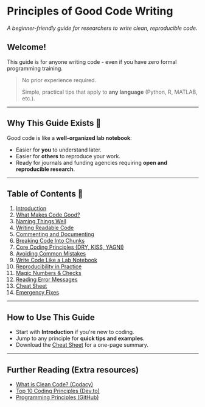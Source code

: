 # Principles of Good Code Writing
_A beginner-friendly guide for researchers to write clean, reproducible code._

## Welcome!
This guide is for anyone writing code - even if you have zero formal programming training.  
> No prior experience required.
> 
> Simple, practical tips that apply to **any language** (Python, R, MATLAB, etc.).  

---

## Why This Guide Exists 💭
Good code is like a **well-organized lab notebook**:
- Easier for **you** to understand later.
- Easier for **others** to reproduce your work.
- Ready for journals and funding agencies requiring **open and reproducible research**.

---

## Table of Contents 📖 
1. [Introduction](sections/01-introduction.md)
2. [What Makes Code Good?](sections/02-what-makes-code-good.md)
3. [Naming Things Well](sections/03-naming-things.md)
4. [Writing Readable Code](sections/04-readable-code.md)
5. [Commenting and Documenting](sections/05-commenting.md)
6. [Breaking Code Into Chunks](sections/06-breaking-into-chunks.md)
7. [Core Coding Principles (DRY, KISS, YAGNI)](sections/07-core-principles.md)
8. [Avoiding Common Mistakes](sections/08-common-mistakes.md)
9. [Write Code Like a Lab Notebook](sections/09-lab-notebook-style.md)
10. [Reproducibility in Practice](sections/10-reproducibility.md)
11. [Magic Numbers & Checks](sections/11-magic-numbers.md)
12. [Reading Error Messages](sections/12-reading-errors.md)
13. [Cheat Sheet](sections/13-cheat-sheet.md)
14. [Emergency Fixes](sections/14-emergency-fixes.md)

---

## How to Use This Guide
- Start with **Introduction** if you're new to coding.
- Jump to any principle for **quick tips and examples**.
- Download the [Cheat Sheet](sections/15-cheat-sheet.jpg) for a one-page summary.

---

## Further Reading (Extra resources)
- [What is Clean Code? (Codacy)](https://blog.codacy.com/what-is-clean-code)
- [Top 10 Coding Principles (Dev.to)](https://dev.to/unitybuddy/top-10-coding-principles-every-developer-must-know-2gk4)
- [Programming Principles (GitHub)](https://github.com/webpro/programming-principles)
